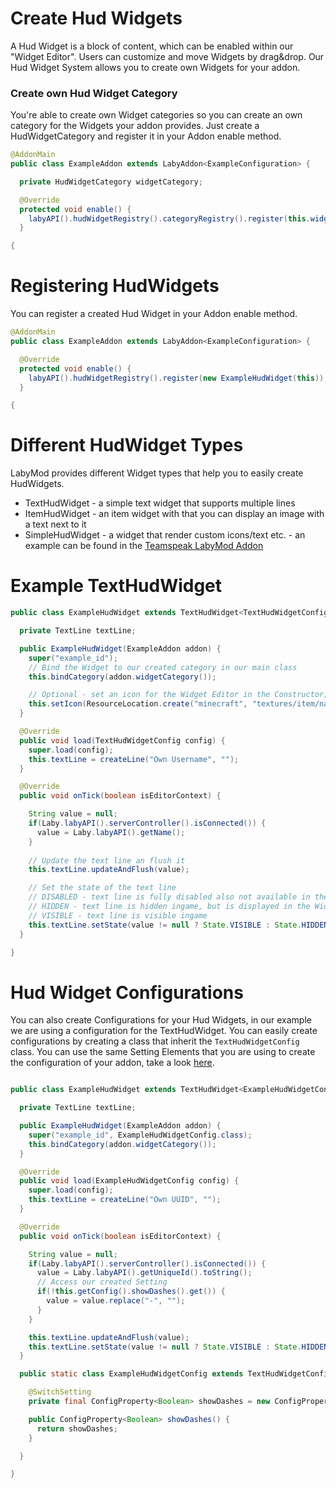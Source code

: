 # Create Hud Widgets

A Hud Widget is a block of content, which can be enabled within our "Widget Editor". Users can customize and move Widgets by drag&drop.
Our Hud Widget System allows you to create own Widgets for your addon.

### Create own Hud Widget Category

You're able to create own Widget categories so you can create an own category for the Widgets your addon provides.
Just create a HudWidgetCategory and register it in your Addon enable method.

```java
@AddonMain
public class ExampleAddon extends LabyAddon<ExampleConfiguration> {

  private HudWidgetCategory widgetCategory;

  @Override
  protected void enable() {
    labyAPI().hudWidgetRegistry().categoryRegistry().register(this.widgetCategory = new HudWidgetCategory("example_category"));
  }

{
```

# Registering HudWidgets

You can register a created Hud Widget in your Addon enable method.

```java
@AddonMain
public class ExampleAddon extends LabyAddon<ExampleConfiguration> {

  @Override
  protected void enable() {
    labyAPI().hudWidgetRegistry().register(new ExampleHudWidget(this));
  }

{
```

# Different HudWidget Types

LabyMod provides different Widget types that help you to easily create HudWidgets.

+ TextHudWidget - a simple text widget that supports multiple lines
+ ItemHudWidget - an item widget with that you can display an image with a text next to it
+ SimpleHudWidget - a widget that render custom icons/text etc. - an example can be found in the <a href="https://github.com/labymod-addons/teamspeak/blob/master/core/src/main/java/net/labymod/addons/teamspeak/core/hud/TeamSpeakHudWidget.java">Teamspeak LabyMod Addon</a>

  
# Example TextHudWidget

```java
public class ExampleHudWidget extends TextHudWidget<TextHudWidgetConfig> {

  private TextLine textLine;

  public ExampleHudWidget(ExampleAddon addon) {
    super("example_id");
    // Bind the Widget to our created category in our main class
    this.bindCategory(addon.widgetCategory());

    // Optional - set an icon for the Widget Editor in the Constructor; you can also annotate the icon via a SpriteSlot at the top of the class
    this.setIcon(ResourceLocation.create("minecraft", "textures/item/name_tag.png"));
  }

  @Override
  public void load(TextHudWidgetConfig config) {
    super.load(config);
    this.textLine = createLine("Own Username", "");
  }

  @Override
  public void onTick(boolean isEditorContext) {

    String value = null;
    if(Laby.labyAPI().serverController().isConnected()) {
      value = Laby.labyAPI().getName();
    }
    
    // Update the text line an flush it
    this.textLine.updateAndFlush(value);

    // Set the state of the text line
    // DISABLED - text line is fully disabled also not available in the Widget Editor
    // HIDDEN - text line is hidden ingame, but is displayed in the Widget Editor
    // VISIBLE - text line is visible ingame
    this.textLine.setState(value != null ? State.VISIBLE : State.HIDDEN);
  }

}
```

# Hud Widget Configurations

You can also create Configurations for your Hud Widgets, in our example we are using a configuration for the TextHudWidget.
You can easily create configurations by creating a class that inherit the `TextHudWidgetConfig` class.
You can use the same Setting Elements that you are using to create the configuration of your addon, take a look [here](config.md#using-predefined-setting-widgets).

```java

public class ExampleHudWidget extends TextHudWidget<ExampleHudWidgetConfig> {

  private TextLine textLine;

  public ExampleHudWidget(ExampleAddon addon) {
    super("example_id", ExampleHudWidgetConfig.class);
    this.bindCategory(addon.widgetCategory());
  }

  @Override
  public void load(ExampleHudWidgetConfig config) {
    super.load(config);
    this.textLine = createLine("Own UUID", "");
  }

  @Override
  public void onTick(boolean isEditorContext) {

    String value = null;
    if(Laby.labyAPI().serverController().isConnected()) {
      value = Laby.labyAPI().getUniqueId().toString();
      // Access our created Setting
      if(!this.getConfig().showDashes().get()) {
        value = value.replace("-", "");
      }
    }

    this.textLine.updateAndFlush(value);
    this.textLine.setState(value != null ? State.VISIBLE : State.HIDDEN);
  }

  public static class ExampleHudWidgetConfig extends TextHudWidgetConfig {

    @SwitchSetting
    private final ConfigProperty<Boolean> showDashes = new ConfigProperty<>(true);

    public ConfigProperty<Boolean> showDashes() {
      return showDashes;
    }

  }

}
```
